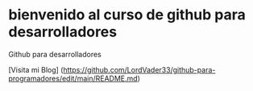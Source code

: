 # bienvenido al curso de github para desarrolladores

Github para desarrolladores

[Visita mi Blog] (https://github.com/LordVader33/github-para-programadores/edit/main/README.md)
